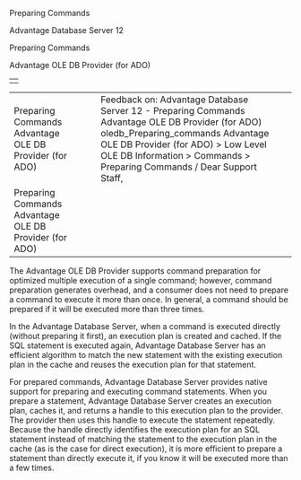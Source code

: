 Preparing Commands




Advantage Database Server 12  

Preparing Commands

Advantage OLE DB Provider (for ADO)

|  |
| --- |
|  |

|  |  |  |  |  |
| --- | --- | --- | --- | --- |
| Preparing Commands  Advantage OLE DB Provider (for ADO) |  |  | Feedback on: Advantage Database Server 12 - Preparing Commands Advantage OLE DB Provider (for ADO) oledb\_Preparing\_commands Advantage OLE DB Provider (for ADO) > Low Level OLE DB Information > Commands > Preparing Commands / Dear Support Staff, |  |
| Preparing Commands  Advantage OLE DB Provider (for ADO) |  |  |  |  |

The Advantage OLE DB Provider supports command preparation for optimized multiple execution of a single command; however, command preparation generates overhead, and a consumer does not need to prepare a command to execute it more than once. In general, a command should be prepared if it will be executed more than three times.

In the Advantage Database Server, when a command is executed directly (without preparing it first), an execution plan is created and cached. If the SQL statement is executed again, Advantage Database Server has an efficient algorithm to match the new statement with the existing execution plan in the cache and reuses the execution plan for that statement.

For prepared commands, Advantage Database Server provides native support for preparing and executing command statements. When you prepare a statement, Advantage Database Server creates an execution plan, caches it, and returns a handle to this execution plan to the provider. The provider then uses this handle to execute the statement repeatedly. Because the handle directly identifies the execution plan for an SQL statement instead of matching the statement to the execution plan in the cache (as is the case for direct execution), it is more efficient to prepare a statement than directly execute it, if you know it will be executed more than a few times.